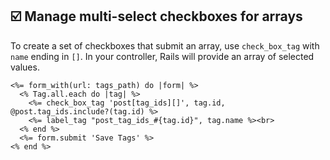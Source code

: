 ## ☑️ Manage multi-select checkboxes for arrays
To create a set of checkboxes that submit an array, use `check_box_tag` with `name` ending in `[]`. In your controller, Rails will provide an array of selected values.

```erb
<%= form_with(url: tags_path) do |form| %>
  <% Tag.all.each do |tag| %>
    <%= check_box_tag 'post[tag_ids][]', tag.id, @post.tag_ids.include?(tag.id) %>
    <%= label_tag "post_tag_ids_#{tag.id}", tag.name %><br>
  <% end %>
  <%= form.submit 'Save Tags' %>
<% end %>
```
